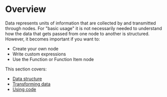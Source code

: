 # Overview

Data represents units of information that are collected by and transmitted through nodes. For "basic usage" it is not necessarily needed to understand how the data that gets passed from one node to another is structured. However, it becomes important if you want to:

 - Create your own node
 - Write custom expressions
 - Use the Function or Function Item node

This section covers: 

* [Data structure](/data/data-structure/)
* [Transforming data](/data/transforming-data/)
* [Using code](/data/code/)
